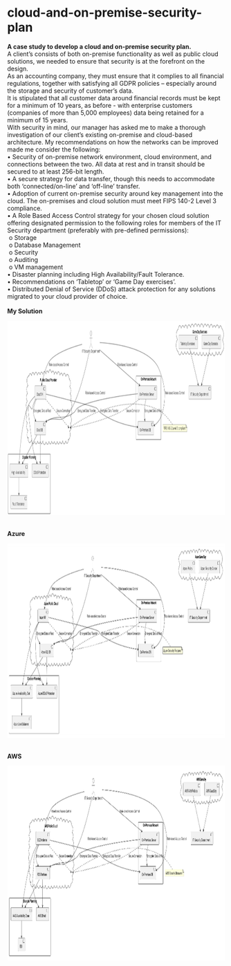 # cloud-and-on-premise-security-plan
<b>A case study to develop a cloud and on-premise security plan.</b> <br>
A client’s consists of both on-premise functionality as well as public cloud solutions, we needed to ensure that security is at the forefront on the design.<br>
As an accounting company, they must ensure that it complies to all financial regulations, together with satisfying all GDPR policies – especially around the storage and security of customer’s data.<br>
It is stipulated that all customer data around financial records must be kept for a minimum of 10 years, as before - with enterprise customers (companies of more than 5,000 employees) data being retained for a minimum of 15 years.<br>
With security in mind, our manager has asked me to make a thorough investigation of our client’s existing on-premise and cloud-based architecture.  My recommendations on how the networks can be improved made me consider the following:<br>
•	Security of on-premise network environment, cloud environment, and connections between the two. All data at rest and in transit should be secured to at least 256-bit length.<br>
•	A secure strategy for data transfer, though this needs to accommodate both ‘connected/on-line’ and ‘off-line’ transfer.<br>
•	Adoption of current on-premise security around key management into the cloud. The on-premises and cloud solution must meet FIPS 140-2 Level 3 compliance.<br>
•	A Role Based Access Control strategy for your chosen cloud solution offering designated permission to the following roles for members of the IT Security department (preferably with pre-defined permissions):<br>
&nbsp;o	Storage<br>
&nbsp;o	Database Management<br>
&nbsp;o	Security<br>
&nbsp;o	Auditing<br>
&nbsp;o	VM management<br>
•	Disaster planning including High Availability/Fault Tolerance.<br>
•	Recommendations on ‘Tabletop’ or ‘Game Day exercises’.<br>
•	Distributed Denial of Service (DDoS) attack protection for any solutions migrated to your cloud provider of choice.<br>
<br>
<b>My Solution</b> <br>
<p><img src="QuantumAccounting.drawio.png" alt="Qunatum Accounting Hybrid Network Security" width="800" height="450"></p>
<br>
<b>Azure</b> <br>
<p><img src="Azure.png" alt="Qunatum Accounting Hybrid Network Security" width="800" height="450"></p>
<br>
<b>AWS</b> <br>
<p><img src="AWS.png" alt="Qunatum Accounting Hybrid Network Security" width="800" height="450"></p>
<br>
